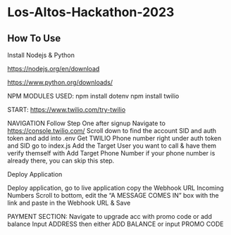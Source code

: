 # Los-Altos-Hackathon-2023

## How To Use
Install Nodejs & Python 

https://nodejs.org/en/download

https://www.python.org/downloads/

NPM MODULES USED:
npm install dotenv
npm install twilio



START: https://www.twilio.com/try-twilio 

NAVIGATION 
Follow Step One after signup
Navigate to https://console.twilio.com/
Scroll down to find the account SID and auth token and add into .env
Get TWILIO Phone number right under auth token and SID go to index.js
Add the Target User you want to call & have them verify themself with Add Target Phone Number if your phone number is already there, you can skip this step. 


Deploy Application

Deploy application, go to live application copy the Webhook URL
Incoming Numbers
Scroll to bottom, edit the “A MESSAGE COMES IN”  box with the link and paste in the Webhook URL & Save

PAYMENT SECTION: Navigate to upgrade acc with promo code or add balance Input ADDRESS then either 
ADD BALANCE
or input
PROMO CODE
